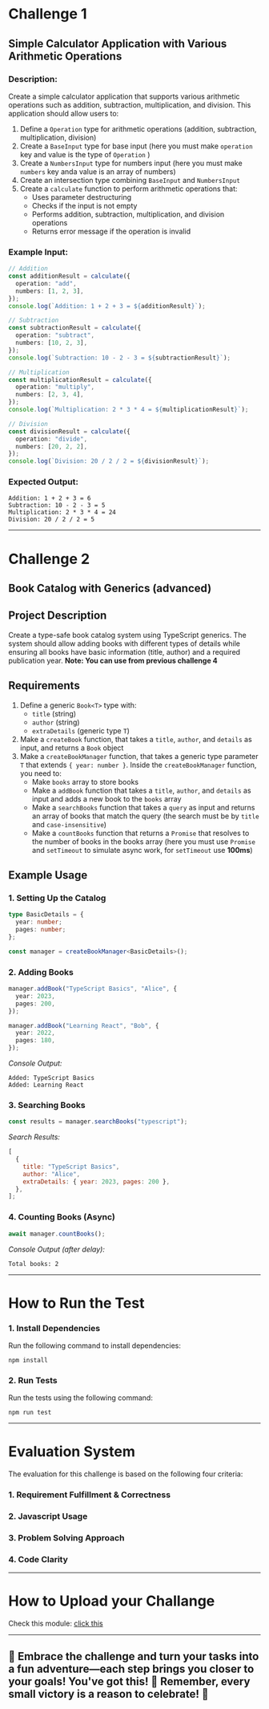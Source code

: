 # Challenge 1

## Simple Calculator Application with Various Arithmetic Operations

### **Description:**

Create a simple calculator application that supports various arithmetic operations such as addition, subtraction, multiplication, and division. This application should allow users to:

1. Define a `Operation` type for arithmetic operations (addition, subtraction, multiplication, division)
2. Create a `BaseInput` type for base input (here you must make `operation` key and value is the type of `Operation` )
3. Create a `NumbersInput` type for numbers input (here you must make `numbers` key anda value is an array of numbers)
4. Create an intersection type combining `BaseInput` and `NumbersInput`
5. Create a `calculate` function to perform arithmetic operations that:
   - Uses parameter destructuring
   - Checks if the input is not empty
   - Performs addition, subtraction, multiplication, and division operations
   - Returns error message if the operation is invalid

### **Example Input:**

```typescript
// Addition
const additionResult = calculate({
  operation: "add",
  numbers: [1, 2, 3],
});
console.log(`Addition: 1 + 2 + 3 = ${additionResult}`);

// Subtraction
const subtractionResult = calculate({
  operation: "subtract",
  numbers: [10, 2, 3],
});
console.log(`Subtraction: 10 - 2 - 3 = ${subtractionResult}`);

// Multiplication
const multiplicationResult = calculate({
  operation: "multiply",
  numbers: [2, 3, 4],
});
console.log(`Multiplication: 2 * 3 * 4 = ${multiplicationResult}`);

// Division
const divisionResult = calculate({
  operation: "divide",
  numbers: [20, 2, 2],
});
console.log(`Division: 20 / 2 / 2 = ${divisionResult}`);
```

### **Expected Output:**

```
Addition: 1 + 2 + 3 = 6
Subtraction: 10 - 2 - 3 = 5
Multiplication: 2 * 3 * 4 = 24
Division: 20 / 2 / 2 = 5
```

---

# Challenge 2

## Book Catalog with Generics (advanced)

## Project Description

Create a type-safe book catalog system using TypeScript generics. The system should allow adding books with different types of details while ensuring all books have basic information (title, author) and a required publication year.
**Note: You can use from previous challenge 4**

## Requirements

1. Define a generic `Book<T>` type with:
   - `title` (string)
   - `author` (string)
   - `extraDetails` (generic type `T`)
2. Make a `createBook` function, that takes a `title`, `author`, and `details` as input, and returns a `Book` object
3. Make a `createBookManager` function, that takes a generic type parameter `T` that extends `{ year: number }`. Inside the `createBookManager` function, you need to:
   - Make `books` array to store books
   - Make a `addBook` function that takes a `title`, `author`, and `details` as input and adds a new book to the `books` array
   - Make a `searchBooks` function that takes a `query` as input and returns an array of books that match the query (the search must be by `title` and `case-insensitive`)
   - Make a `countBooks` function that returns a `Promise` that resolves to the number of books in the books array (here you must use `Promise` and `setTimeout` to simulate async work, for `setTimeout` use **100ms**)

## Example Usage

### 1. Setting Up the Catalog

```typescript
type BasicDetails = {
  year: number;
  pages: number;
};

const manager = createBookManager<BasicDetails>();
```

### 2. Adding Books

```typescript
manager.addBook("TypeScript Basics", "Alice", {
  year: 2023,
  pages: 200,
});

manager.addBook("Learning React", "Bob", {
  year: 2022,
  pages: 180,
});
```

_Console Output:_

```
Added: TypeScript Basics
Added: Learning React
```

### 3. Searching Books

```typescript
const results = manager.searchBooks("typescript");
```

_Search Results:_

```javascript
[
  {
    title: "TypeScript Basics",
    author: "Alice",
    extraDetails: { year: 2023, pages: 200 },
  },
];
```

### 4. Counting Books (Async)

```typescript
await manager.countBooks();
```

_Console Output (after delay):_

```
Total books: 2
```

---

# How to Run the Test

### 1. Install Dependencies

Run the following command to install dependencies:

```
npm install
```

### 2. Run Tests

Run the tests using the following command:

```
npm run test
```

---

# Evaluation System

The evaluation for this challenge is based on the following four criteria:

### 1. Requirement Fulfillment & Correctness

### 2. Javascript Usage

### 3. Problem Solving Approach

### 4. Code Clarity

---

# How to Upload your Challange

Check this module: [click this](https://orchid-clematis-3e4.notion.site/Panduan-Penggunaan-Git-Untuk-Upload-Assignment-e2d80a19b3684f5d8f1a4209dcf85445?pvs=73)

---

## 🎉 Embrace the challenge and turn your tasks into a fun adventure—each step brings you closer to your goals! You've got this! 🚀 Remember, every small victory is a reason to celebrate! 🎈

